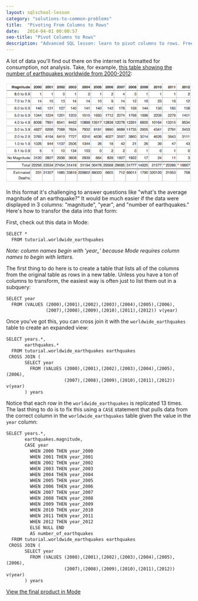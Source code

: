 ```yaml
---
layout: sqlschool-lesson
category: "solutions-to-common-problems"
title:  "Pivoting From Columns to Rows"
date:   2014-04-01 00:00:57
seo-title: "Pivot Columns to Rows"
description: "Advanced SQL lesson: learn to pivot columns to rows. Free, interactive SQL tutorials with real-world examples to develop your data analysis skills."
---
```


A lot of data you'll find out there on the internet is formatted for consumption, not analysis. Take, for example, [this table showing the number of earthquakes worldwide from 2000-2012](http://earthquake.usgs.gov/earthquakes/eqarchives/year/eqstats.php):

<img src="/images/common-problems/earthquake-table.png" alt="{{ page.seo-title }}" title="{{ page.seo-title }}">

<!-- another example http://www.imf.org/external/pubs/ft/weo/2014/01/weodata/weorept.aspx?pr.x=57&pr.y=10&sy=2004&ey=2019&scsm=1&ssd=1&sort=country&ds=.&br=1&c=122%2C136%2C124%2C941%2C423%2C137%2C939%2C181%2C172%2C138%2C132%2C182%2C134%2C936%2C174%2C961%2C178%2C184&s=NGDP_R&grp=0&a=-->

In this format it's challenging to answer questions like "what's the average magnitude of an earthquake?" It would be much easier if the data were displayed in 3 columns: "magnitude", "year", and "number of earthquakes." Here's how to transfor the data into that form:

First, check out this data in Mode:

    SELECT *
      FROM tutorial.worldwide_earthquakes

*Note: column names begin with 'year_' because Mode requires column names to begin with letters.*

The first thing to do here is to create a table that lists all of the columns from the original table as rows in a new table. Unless you have a ton of columns to transform, the easiest way is often just to list them out in a subquery:

    SELECT year
      FROM (VALUES (2000),(2001),(2002),(2003),(2004),(2005),(2006),
                   (2007),(2008),(2009),(2010),(2011),(2012)) v(year)

Once you've got this, you can cross join it with the `worldwide_earthquakes` table to create an expanded view:

    SELECT years.*,
           earthquakes.*
      FROM tutorial.worldwide_earthquakes earthquakes
     CROSS JOIN (
           SELECT year
             FROM (VALUES (2000),(2001),(2002),(2003),(2004),(2005),(2006),
                          (2007),(2008),(2009),(2010),(2011),(2012)) v(year)
           ) years

Notice that each row in the `worldwide_earthquakes` is replicated 13 times. The last thing to do is to fix this using a `CASE` statement that pulls data from the correct column in the `worldwide_earthquakes` table given the value in the `year` column:

    SELECT years.*,
           earthquakes.magnitude,
           CASE year
             WHEN 2000 THEN year_2000
             WHEN 2001 THEN year_2001
             WHEN 2002 THEN year_2002
             WHEN 2003 THEN year_2003
             WHEN 2004 THEN year_2004
             WHEN 2005 THEN year_2005
             WHEN 2006 THEN year_2006
             WHEN 2007 THEN year_2007
             WHEN 2008 THEN year_2008
             WHEN 2009 THEN year_2009
             WHEN 2010 THEN year_2010
             WHEN 2011 THEN year_2011
             WHEN 2012 THEN year_2012
             ELSE NULL END
             AS number_of_earthquakes
      FROM tutorial.worldwide_earthquakes earthquakes
     CROSS JOIN (
           SELECT year
             FROM (VALUES (2000),(2001),(2002),(2003),(2004),(2005),(2006),
                          (2007),(2008),(2009),(2010),(2011),(2012)) v(year)
           ) years

[View the final product in Mode](https://modeanalytics.com/tutorial/reports/841a4e0ba1c7)

